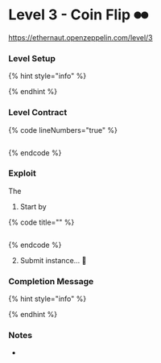 # Level 3 - Coin Flip ⏺⏺

https://ethernaut.openzeppelin.com/level/3

### Level Setup

{% hint style="info" %}

{% endhint %}

### Level Contract

{% code lineNumbers="true" %}
```solidity
```
{% endcode %}

### Exploit

The&#x20;

1. Start by

{% code title="" %}
```javascript
```
{% endcode %}





2. Submit instance... 🥳

### Completion Message

{% hint style="info" %}

{% endhint %}

### Notes

*
